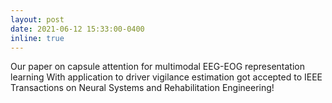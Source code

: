 ```yaml
---
layout: post
date: 2021-06-12 15:33:00-0400
inline: true
---
```


Our paper on capsule attention for multimodal EEG-EOG representation learning With application to driver vigilance estimation got accepted to IEEE Transactions on Neural Systems and Rehabilitation Engineering!
